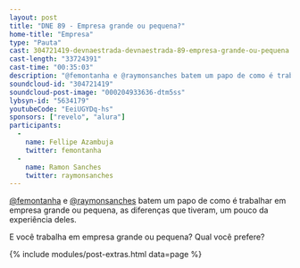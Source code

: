 ```yaml
---
layout: post
title: "DNE 89 - Empresa grande ou pequena?"
home-title: "Empresa"
type: "Pauta"
cast: 304721419-devnaestrada-devnaestrada-89-empresa-grande-ou-pequena.mp3
cast-length: "33724391"
cast-time: "00:35:03"
description: "@femontanha e @raymonsanches batem um papo de como é trabalhar em empresa grande ou pequena, as diferenças que tiveram, um pouco da experiência deles. E você trabalha em empresa grande ou pequena? Qual você prefere?"
soundcloud-id: "304721419"
soundcloud-post-image: "000204933636-dtm5ss"
lybsyn-id: "5634179"
youtubeCode: "EeiUGYDq-hs"
sponsors: ["revelo", "alura"]
participants:
  -
    name: Fellipe Azambuja
    twitter: femontanha
  -
    name: Ramon Sanches
    twitter: raymonsanches
---
```


[@femontanha](https://twitter.com/femontanha) e [@raymonsanches](https://twitter.com/raymonsanches) batem um papo de como é trabalhar em empresa grande ou pequena, as diferenças que tiveram, um pouco da experiência deles.

E você trabalha em empresa grande ou pequena? Qual você prefere?

{% include modules/post-extras.html data=page %}
